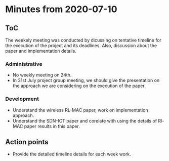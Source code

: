 # Minutes from 2020-07-10

## ToC
The weekely meeting was conducted by dicussing on tentative timeline for the execution of the project and its deadlines. Also, discussion about the paper and implementation details. 

### Administrative

- No weekly meeting on 24th. 
- In 31st July project group meeting, we should give the presentation on the approach we are considering on the execution of the paper. 


### Development

- Understand the wireless RL-MAC paper, work on implementation approach. 
- Understand the SDN-IOT paper and corelate with using the details of Rl-MAC paper results in this paper. 


## Action points

- Provide the detailed timeline details for each week work. 
 

